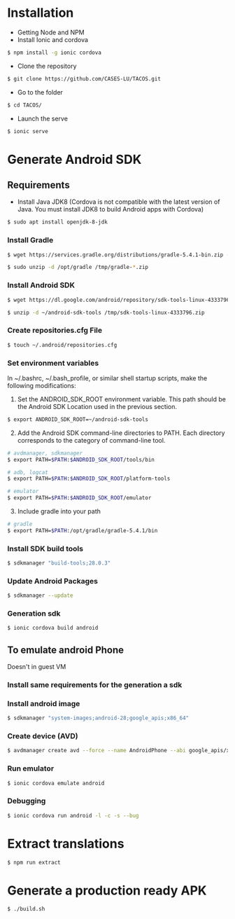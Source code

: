 # Installation

* Getting Node and NPM
* Install Ionic and cordova

```bash
$ npm install -g ionic cordova
```

* Clone the repository

```bash
$ git clone https://github.com/CASES-LU/TACOS.git
```
* Go to the folder

```bash
$ cd TACOS/
```

* Launch the serve
```bash
$ ionic serve
```

# Generate Android SDK
## Requirements

* Install Java JDK8 (Cordova is not compatible with the latest version of Java. You must install JDK8 to build Android apps with Cordova)

```bash
$ sudo apt install openjdk-8-jdk
```

### Install Gradle

```bash
$ wget https://services.gradle.org/distributions/gradle-5.4.1-bin.zip -P /tmp

$ sudo unzip -d /opt/gradle /tmp/gradle-*.zip
```

### Install Android SDK

```bash
$ wget https://dl.google.com/android/repository/sdk-tools-linux-4333796.zip -P /tmp

$ unzip -d ~/android-sdk-tools /tmp/sdk-tools-linux-4333796.zip
```

### Create repositories.cfg File

```bash
$ touch ~/.android/repositories.cfg
```

### Set environment variables

In ~/.bashrc, ~/.bash_profile, or similar shell startup scripts, make the following modifications:

1.  Set the ANDROID_SDK_ROOT environment variable. This path should be the Android SDK Location used in the previous section.

```bash
$ export ANDROID_SDK_ROOT=~/android-sdk-tools
```
2. Add the Android SDK command-line directories to PATH. Each directory corresponds to the category of command-line tool.

```bash
# avdmanager, sdkmanager
$ export PATH=$PATH:$ANDROID_SDK_ROOT/tools/bin

# adb, logcat
$ export PATH=$PATH:$ANDROID_SDK_ROOT/platform-tools

# emulator
$ export PATH=$PATH:$ANDROID_SDK_ROOT/emulator
```

3. Include gradle into your path

```bash
# gradle
$ export PATH=$PATH:/opt/gradle/gradle-5.4.1/bin
```

### Install SDK build tools

```bash
$ sdkmanager "build-tools;28.0.3"
```

### Update Android Packages

```bash
$ sdkmanager --update
```

### Generation sdk

```bash
$ ionic cordova build android
```

## To emulate android Phone

Doesn't in guest VM

### Install same requirements for the generation a sdk

### Install android image

```bash
$ sdkmanager "system-images;android-28;google_apis;x86_64"
```

### Create device (AVD)

```bash
$ avdmanager create avd --force --name AndroidPhone --abi google_apis/x86_64 --package 'system-images;android-28;google_apis;x86_64'
```

### Run emulator

```bash
$ ionic cordova emulate android
```

### Debugging

```bash
$ ionic cordova run android -l -c -s --bug
```


# Extract translations

```bash
$ npm run extract
```


# Generate a production ready APK

```bash
$ ./build.sh
```
